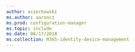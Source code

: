 ```yaml
---
author: aczechowski
ms.author: aaroncz
ms.prod: configuration-manager
ms.topic: include
ms.date: 08/17/2018
ms.collection: M365-identity-device-management
---
```


